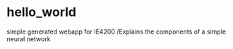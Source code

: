 # hello_world
simple generated webapp for IE4200
/Explains the components of a simple neural network
